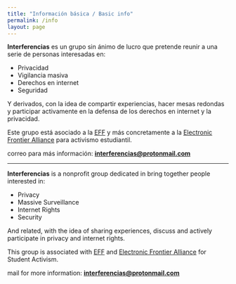 ```yaml
---
title: "Información básica / Basic info"
permalink: /info
layout: page
---
```


**Interferencias** es un grupo sin ánimo de lucro que pretende reunir a una serie de personas interesadas en:

- Privacidad
- Vigilancia masiva
- Derechos en internet
- Seguridad

Y derivados, con la idea de compartir experiencias, hacer mesas redondas y participar activamente en la defensa de los derechos en internet y la privacidad.

Este grupo está asociado a la [EFF](https://www.eff.org) y más concretamente a la [Electronic Frontier Alliance](https://www.eff.org/fight) para activismo estudiantil. 

correo para más información: **interferencias@protonmail.com**

---
**Interferencias** is a nonprofit group dedicated in bring together people interested in:

- Privacy
- Massive Surveillance
- Internet Rights
- Security

And related, with the idea of sharing experiences, discuss and actively participate in privacy and internet rights. 

This group is associated with [EFF](https://www.eff.org) and [Electronic Frontier Alliance](https://www.eff.org/fight) for Student Activism.

mail for more information: **interferencias@protonmail.com**

